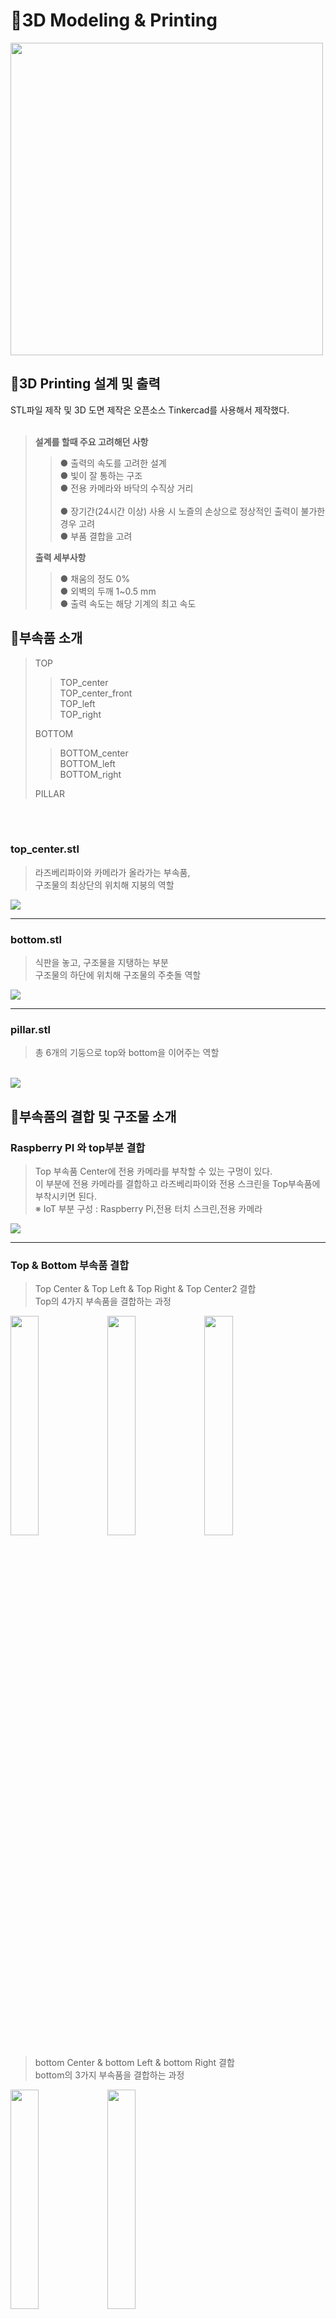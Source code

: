 <h1> 🧱3D Modeling & Printing </h1>
<div align="left">
<img src="/3D_printing/asset/new_all2.png" width="500" height="500">
</div>

<h2>🔧3D Printing 설계 및 출력</h2>
STL파일 제작 및 3D 도면 제작은 오픈소스 Tinkercad를 사용해서 제작했다. <br><br>

> **설계를 할때 주요 고려해던 사항** <br>
>>  ● 출력의 속도를 고려한 설계 <br>
>>  ● 빛이 잘 통하는 구조 <br>
>>  ● 전용 카메라와 바닥의 수직상 거리 <br><br>
>>  ● 장기간(24시간 이상) 사용 시 노즐의 손상으로 정상적인 출력이 불가한 경우 고려 <br>
>>  ● 부품 결합을 고려 <br>
>>  
> **출력 세부사항** <br>
>>  ● 채움의 정도 0% <br>
>>  ● 외벽의 두깨 1~0.5 mm <br>
>>  ● 출력 속도는 해당 기계의 최고 속도 <br>


<h2>🔨부속품 소개</h2>

>TOP
>>TOP_center<br>
>>TOP_center_front<br>
>>TOP_left<br>
>>TOP_right<br>
>>
>BOTTOM
>>BOTTOM_center<br>
>>BOTTOM_left<br>
>>BOTTOM_right<br>
>>
>PILLAR

<br><br>
<h3>top_center.stl</h3>

>라즈베리파이와 카메라가 올라가는 부속품, <br>
>구조물의 최상단의 위치해 지붕의 역할<br>
<img src="/3D_printing/asset/new_top1.png">
 
  ___
 
<h3>bottom.stl</h3> 

>식판을 놓고, 구조물을 지탱하는 부분 <br>
>구조물의 하단에 위치해 구조물의 주춧돌 역할 <br>
<img src="/3D_printing/asset/new_bottom1.png">

 ___
 
<h3>pillar.stl</h3>

>총 6개의 기둥으로 top와 bottom을 이어주는 역할
<br>
<img src="/3D_printing/asset/pill.png">
  
<h2>🔩부속품의 결합 및 구조물 소개 </h2>
<h3>Raspberry PI 와 top부분 결합 </h3>

>Top 부속품 Center에 전용 카메라를 부착할 수 있는 구멍이 있다. <br>
>이 부분에 전용 카메라를 결합하고 라즈베리파이와 전용 스크린을 Top부속품에 부착시키면 된다.<br>
>※ IoT 부분 구성 : Raspberry Pi,전용 터치 스크린,전용 카메라 <br>
<img src="/3D_printing/asset/rasp1.png">
  
 ___
 
<h3>Top & Bottom 부속품 결합 </h3>

>Top Center & Top Left & Top Right & Top Center2 결합 <br>
>Top의 4가지 부속품을 결합하는 과정
<img src="/3D_printing/asset/new_top3.png" width="30%" height="30%">
<img src="/3D_printing/asset/new_top2.png" width="30%" height="30%">
<img src="/3D_printing/asset/new_top4.png" width="30%" height="30%">

>bottom Center & bottom Left & bottom Right 결합 <br>
>bottom의 3가지 부속품을 결합하는 과정
<img src="/3D_printing/asset/new_bottom1.png" width="30%" height="30%">
<img src="/3D_printing/asset/new_bottom2.png" width="30%" height="30%">

<h3> 결합 완료 </h3>
<img src="/3D_printing/asset/3d_gif.gif">
</div>
